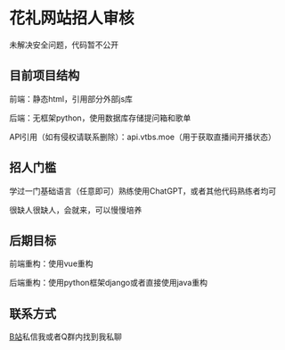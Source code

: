 # 花礼网站招人审核

未解决安全问题，代码暂不公开

## 目前项目结构

前端：静态html，引用部分外部js库

后端：无框架python，使用数据库存储提问箱和歌单

API引用（如有侵权请联系删除）：api.vtbs.moe（用于获取直播间开播状态）

## 招人门槛

学过一门基础语言（任意即可）熟练使用ChatGPT，或者其他代码熟练者均可

很缺人很缺人，会就来，可以慢慢培养

## 后期目标

前端重构：使用vue重构

后端重构：使用python框架django或者直接使用java重构

## 联系方式

[B站](https://space.bilibili.com/351708822)私信我或者Q群内找到我私聊
